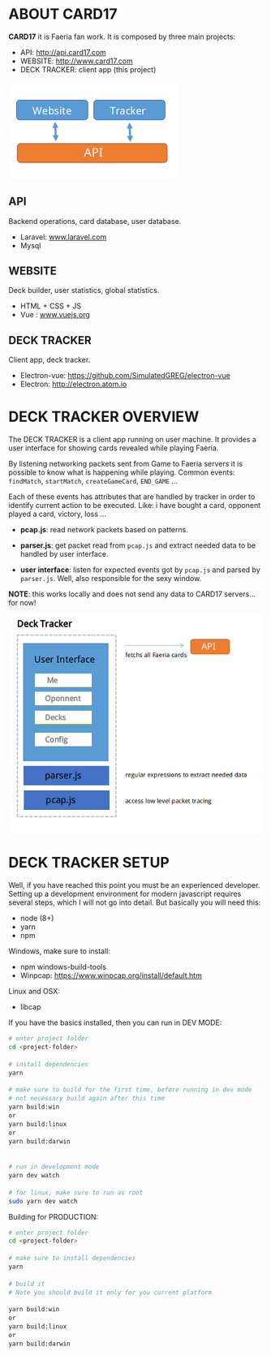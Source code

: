 # ABOUT CARD17

**CARD17** it is Faeria fan work. It is composed by three main  projects:

- API: http://api.card17.com
- WEBSITE: http://www.card17.com
- DECK TRACKER: client app (this project)

###

<img src="card17_overview.png">


## API

Backend operations, card database, user database.

- Laravel: www.laravel.com
- Mysql

## WEBSITE

Deck builder, user statistics, global statistics.

- HTML + CSS + JS
- Vue : www.vuejs.org


## DECK TRACKER

Client app, deck tracker.

- Electron-vue: https://github.com/SimulatedGREG/electron-vue
- Electron: http://electron.atom.io

# DECK TRACKER OVERVIEW

The DECK TRACKER is a client app running on user machine. It provides a user interface for showing cards revealed while playing Faeria.

By listening networking packets sent from Game to Faeria servers it is possible to know what is happening while playing.
Common events: `findMatch`, `startMatch`, `createGameCard`, `END_GAME` ...

Each of these events has attributes that are handled by tracker in order to identify current action to be executed. Like: i have bought a card, opponent played a card, victory, loss ...

- **pcap.js**: read network packets based on patterns.

- **parser.js**: get packet read from `pcap.js` and extract needed data to be handled by user interface.

- **user interface**: listen for expected events got by `pcap.js` and parsed by `parser.js`. Well, also responsible for the sexy window.


**NOTE**: this works locally and does not send any data to CARD17 servers... for now!

 <img src="tracker_overview.png">

# DECK TRACKER SETUP

Well, if you have reached this point you must be an experienced developer. Setting up a development environment for modern javascript requires several steps, which I will not go into detail. But basically you will need this:

- node (8+)
- yarn
- npm

Windows, make sure to install:
- npm windows-build-tools
- Winpcap: https://www.winpcap.org/install/default.htm

Linux and OSX:
- libcap

If you have the basics installed, then you can run in DEV MODE:


``` bash
# enter project folder
cd <project-folder>

# install dependencies
yarn

# make sure to build for the first time, before running in dev mode
# not necessary build again after this time
yarn build:win
or
yarn build:linux
or
yarn build:darwin


# run in development mode
yarn dev watch

# for linux, make sure to run as root
sudo yarn dev watch

```

Building for PRODUCTION:

``` bash
# enter project folder
cd <project-folder>

# make sure to install dependencies
yarn

# build it
# Note you should build it only for you current platform

yarn build:win
or
yarn build:linux
or
yarn build:darwin

```
